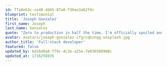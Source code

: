 ```yaml
---
id: f7a8e63c-ce48-4d45-87a0-f36ea3a62f4c
blueprint: testimonial
title: 'Joseph Gonzalez'
first_name: Joseph
last_name: Gonzalez
quote: "Zero to production in half the time. I'm officially spoiled and can't go back to my old workflows. Awesome kit!"
avatar: avatars/joseph-gonzalez-ifgrcqhznqg-unsplash.jpg
author_title: 'Full-stack developer'
featured: false
updated_by: 6d26d0a8-ff9c-4c3e-a25e-7e036508908c
updated_at: 1736256935
---
```

